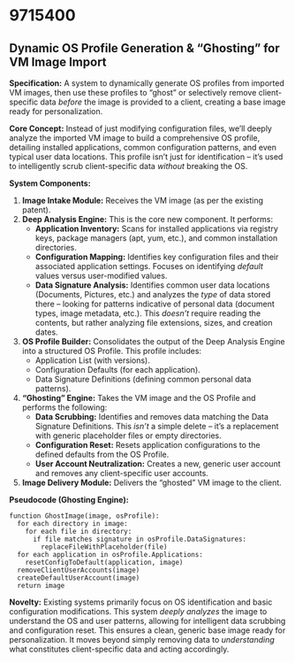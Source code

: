 # 9715400

## Dynamic OS Profile Generation & “Ghosting” for VM Image Import

**Specification:** A system to dynamically generate OS profiles from imported VM images, then use these profiles to “ghost” or selectively remove client-specific data *before* the image is provided to a client, creating a base image ready for personalization.

**Core Concept:** Instead of just modifying configuration files, we’ll deeply analyze the imported VM image to build a comprehensive OS profile, detailing installed applications, common configuration patterns, and even typical user data locations. This profile isn’t just for identification – it’s used to intelligently scrub client-specific data *without* breaking the OS.

**System Components:**

1.  **Image Intake Module:** Receives the VM image (as per the existing patent).
2.  **Deep Analysis Engine:**  This is the core new component. It performs:
    *   **Application Inventory:** Scans for installed applications via registry keys, package managers (apt, yum, etc.), and common installation directories.
    *   **Configuration Mapping:** Identifies key configuration files and their associated application settings.  Focuses on identifying *default* values versus user-modified values.
    *   **Data Signature Analysis:** Identifies common user data locations (Documents, Pictures, etc.) and analyzes the *type* of data stored there – looking for patterns indicative of personal data (document types, image metadata, etc.).  This *doesn’t* require reading the contents, but rather analyzing file extensions, sizes, and creation dates.
3.  **OS Profile Builder:** Consolidates the output of the Deep Analysis Engine into a structured OS Profile. This profile includes:
    *   Application List (with versions).
    *   Configuration Defaults (for each application).
    *   Data Signature Definitions (defining common personal data patterns).
4.  **“Ghosting” Engine:**  Takes the VM image and the OS Profile and performs the following:
    *   **Data Scrubbing:**  Identifies and removes data matching the Data Signature Definitions.  This *isn’t* a simple delete – it’s a replacement with generic placeholder files or empty directories.
    *   **Configuration Reset:** Resets application configurations to the defined defaults from the OS Profile.
    *   **User Account Neutralization:** Creates a new, generic user account and removes any client-specific user accounts.
5.  **Image Delivery Module:** Delivers the “ghosted” VM image to the client.

**Pseudocode (Ghosting Engine):**

```
function GhostImage(image, osProfile):
  for each directory in image:
    for each file in directory:
      if file matches signature in osProfile.DataSignatures:
        replaceFileWithPlaceholder(file)
  for each application in osProfile.Applications:
    resetConfigToDefault(application, image)
  removeClientUserAccounts(image)
  createDefaultUserAccount(image)
  return image
```

**Novelty:** Existing systems primarily focus on OS identification and basic configuration modifications. This system *deeply analyzes* the image to understand the OS and user patterns, allowing for intelligent data scrubbing and configuration reset. This ensures a clean, generic base image ready for personalization.  It moves beyond simply removing data to *understanding* what constitutes client-specific data and acting accordingly.